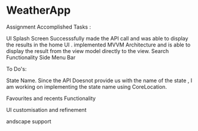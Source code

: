 # WeatherApp
Assignment
Accomplished Tasks : 

UI 
Splash Screen
Successsfully made the API call and was able to display the results in the home UI .
implemented MVVM Architecture and is able to display the result from the view model directly to the view.
Search Functionality 
Side Menu Bar


To Do's:

State Name. Since the API Doesnot provide us with the name of the state , I am working on implementing the state name using CoreLocation.

Favourites and recents Functionality

UI customisation and refinement

andscape support


